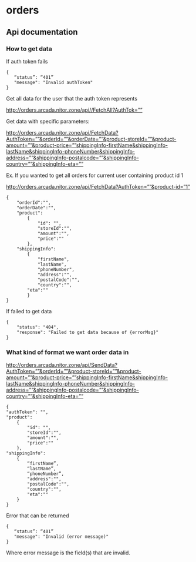 # orders

## Api documentation

### How to get data

If auth token fails
```
{
   “status”: “401”
   "message": "Invalid authToken"
}
```
Get all data for the user that the auth token represents

http://orders.arcada.nitor.zone/api//FetchAll?AuthTok=””

Get data with specific parameters:

http://orders.arcada.nitor.zone/api/FetchData?AuthToken=””&orderId=””&orderDate=””&product-storeId=””&product-amount=””&product-price=””shippingInfo-firstName&shippingInfo-lastName&shippingInfo-phoneNumber&shippingInfo-address=””&shippingInfo-postalcode=””&shippingInfo-country=””&shippingInfo-eta=””

Ex. If you wanted to get all orders for current user containing product id 1

http://orders.arcada.nitor.zone/api/FetchData?AuthToken=””&product-id=”1”
```
{
    "orderId":"",
    "orderDate":"",
    "product":
        {
            "id": "",
            "storeId":"",
            "amount":"",
            "price":""
        },
    "shippingInfo":
        {
            "firstName",
            "lastName",
            "phoneNumber",
            "address":"",
            "postalCode":"",
            "country":"",
	    "eta":""
        }
}

```

If failed to get data
```
{
    "status": "404",
    "response": "Failed to get data because of {errorMsg}"
}
```

### What kind of format we want order data in

http://orders.arcada.nitor.zone/api/SendData?AuthToken=””&orderId=””&product-storeId=””&product-amount=””&product-price=””shippingInfo-firstName&shippingInfo-lastName&shippingInfo-phoneNumber&shippingInfo-address=””&shippingInfo-postalcode=””&shippingInfo-country=””&shippingInfo-eta=””

```
{
"authToken": "",
"product":
    {
        "id": "",
        "storeId":"",
        "amount":"",
        "price":""
    },
"shippingInfo":
    {
        “firstName”,
        “lastName”,
        “phoneNumber”,
        "address":"",
        "postalCode":"",
        "country":"",
        "eta":""
    }
}
```

Error that can be returned
```
{
   “status”: “401”
   "message": "Invalid (error message)"
}

```
Where error message is the field(s) that are invalid.

